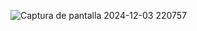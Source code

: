 ![Captura de pantalla 2024-12-03 220757](https://github.com/user-attachments/assets/8a96503f-a1ec-4d32-a136-a5feca7f1002)
